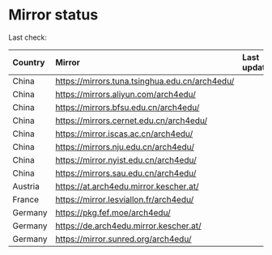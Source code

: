 <script src="./time.js"></script>
# Mirror status
Last check: <script type="text/javascript">localize(1711480492.4958782);</script>

|Country|Mirror|Last update|
|:------|:-----|:----------|
|China|https://mirrors.tuna.tsinghua.edu.cn/arch4edu/|<script type="text/javascript">localize(1711477797);</script>|
|China|https://mirrors.aliyun.com/arch4edu/|<script type="text/javascript">localize(1711434850);</script>|
|China|https://mirrors.bfsu.edu.cn/arch4edu/|<script type="text/javascript">localize(1711434850);</script>|
|China|https://mirrors.cernet.edu.cn/arch4edu/|<script type="text/javascript">localize(1711434850);</script>|
|China|https://mirror.iscas.ac.cn/arch4edu/|<script type="text/javascript">localize(1711434850);</script>|
|China|https://mirrors.nju.edu.cn/arch4edu/|<script type="text/javascript">localize(1711391576);</script>|
|China|https://mirror.nyist.edu.cn/arch4edu/|<script type="text/javascript">localize(1711434850);</script>|
|China|https://mirrors.sau.edu.cn/arch4edu/|<script type="text/javascript">localize(1711434850);</script>|
|Austria|https://at.arch4edu.mirror.kescher.at/|<script type="text/javascript">localize(1711434850);</script>|
|France|https://mirror.lesviallon.fr/arch4edu/|<script type="text/javascript">localize(1711434850);</script>|
|Germany|https://pkg.fef.moe/arch4edu/|<script type="text/javascript">localize(1711434850);</script>|
|Germany|https://de.arch4edu.mirror.kescher.at/|<script type="text/javascript">localize(1711434850);</script>|
|Germany|https://mirror.sunred.org/arch4edu/|<script type="text/javascript">localize(1711434850);</script>|

<script src="./tablefilter/tablefilter.js"></script>
<script src="./table.js"></script>